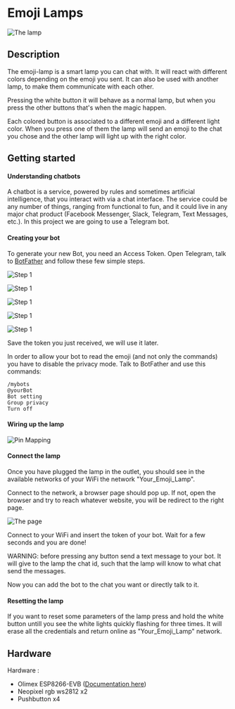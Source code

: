 # Emoji Lamps
![The lamp](/images/EmojiLampFoto.png)

## Description

The emoji-lamp is a smart lamp you can chat with. It will react with different colors depending on the emoji you sent.
It can also be used with another lamp, to make them communicate with each other.

Pressing the white button it will behave as a normal lamp, but when you press the other buttons that's when the magic happen.

Each colored button is associated to a different emoji and a different light color. When you press one of them the lamp will send an emoji to the chat you chose and the other lamp will light up with the right color.

## Getting started

#### Understanding chatbots

A chatbot is a service, powered by rules and sometimes artificial intelligence, that you interact with via a chat interface. The service could be any number of things, ranging from functional to fun, and it could live in any major chat product (Facebook Messenger, Slack, Telegram, Text Messages, etc.). In this project we are going to use a Telegram bot.

#### Creating your bot

To generate your new Bot, you need an Access Token. Open Telegram, talk to [BotFather](https://telegram.me/botfather) and follow these few simple steps.

![Step 1](/images/Bot_step_1.jpeg)

![Step 1](/images/Bot_step_2.jpeg)

![Step 1](/images/Bot_step_3.jpeg)

![Step 1](/images/Bot_step_4.jpeg)

![Step 1](/images/Bot_step_5.jpeg)

Save the token you just received, we will use it later.

In order to allow your bot to read the emoji (and not only the commands) you have to disable the privacy mode. Talk to BotFather and use this commands:

```
/mybots
@yourBot
Bot setting
Group privacy
Turn off
```
#### Wiring up the lamp

![Pin Mapping](/images/PinMapping.png)

#### Connect the lamp

Once you have plugged the lamp in the outlet, you should see in the available networks of your WiFi the network "Your_Emoji_Lamp".

Connect to the network, a browser page should pop up. If not, open the browser and try to reach whatever website, you will be redirect to the right page.

![The page](/images/ScreenOne.png)

Connect to your WiFi and insert the token of your bot.
Wait for a few seconds and you are done!

WARNING: before pressing any button send a text message to your bot. It will give to the lamp the chat id, such that the lamp will know to what chat send the messages.

Now you can add the bot to the chat you want or directly talk to it.

#### Resetting the lamp

If you want to reset some parameters of the lamp press and hold the white button untill you see the white lights quickly flashing for three times. It will erase all the credentials and return online as "Your_Emoji_Lamp" network.



## Hardware
Hardware :

* Olimex ESP8266-EVB ([Documentation here](https://www.olimex.com/Products/IoT/ESP8266-EVB/open-source-hardware))
* Neopixel rgb ws2812 x2
* Pushbutton x4
